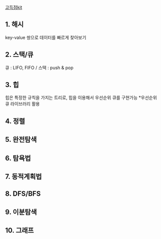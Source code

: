 [고득점kit](https://school.programmers.co.kr/learn/challenges?tab=algorithm_practice_kit)

## 1. 해시 
key-value 쌍으로 데이터를 빠르게 찾아보기


## 2. 스택/큐 
큐 : LIFO, FIFO / 스택 : push & pop   

## 3. 힙
힙은 특정한 규칙을 가지는 트리로, 힙을 이용해서 우선순위 큐를 구현가능
*우선순위 큐 라이브러리 활용  



## 4. 정렬

## 5. 완전탐색

## 6. 탐욕법

## 7. 동적계획법

## 8. DFS/BFS

## 9. 이분탐색

## 10. 그래프